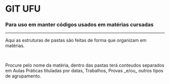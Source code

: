 # GIT UFU
### Para uso em manter códigos usados em matérias cursadas

---

<p>Aqui as estruturas de pastas são feitas de forma que organizam em matérias.</p><br>
<p>Procure pelo nome da matéria, dentro das pastas terá conteudos separados em Aulas Práticas tituladas por datas, Trabalhos, Provas _e/ou_ outros tipos de agrupamento.</p>
